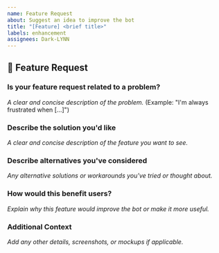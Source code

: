 ```yaml
---
name: Feature Request
about: Suggest an idea to improve the bot
title: "[Feature] <brief title>"
labels: enhancement
assignees: Dark-LYNN
---
```


## 🚀 Feature Request

### **Is your feature request related to a problem?**

*A clear and concise description of the problem.*
(Example: "I'm always frustrated when [...]")

### **Describe the solution you'd like**

*A clear and concise description of the feature you want to see.*

### **Describe alternatives you've considered**

*Any alternative solutions or workarounds you've tried or thought about.*

### **How would this benefit users?**

*Explain why this feature would improve the bot or make it more useful.*

### **Additional Context**

*Add any other details, screenshots, or mockups if applicable.*
